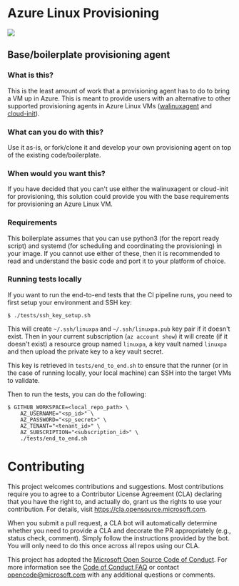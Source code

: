 # Azure Linux Provisioning

![](https://github.com/Azure/linux-provisioning/workflows/Base%20provisioning%20agent/badge.svg)

## Base/boilerplate provisioning agent

### What is this?

This is the least amount of work that a provisioning agent has to do to bring a VM up in Azure. This is meant to provide users with an alternative to other supported provisioning agents in Azure Linux VMs ([walinuxagent](https://github.com/Azure/WALinuxAgent) and [cloud-init](https://github.com/canonical/cloud-init)).

### What can you do with this?

Use it as-is, or fork/clone it and develop your own provisioning agent on top of the existing code/boilerplate.

### When would you want this?

If you have decided that you can't use either the walinuxagent or cloud-init for provisioning, this solution could provide you with the base requirements for provisioning an Azure Linux VM.

### Requirements

This boilerplate assumes that you can use python3 (for the report ready script) and systemd (for scheduling and coordinating the provisioning) in your image. If you cannot use either of these, then it is recommended to read and understand the basic code and port it to your platform of choice.

### Running tests locally

If you want to run the end-to-end tests that the CI pipeline runs, you need to first setup your environment and SSH key:

```
$ ./tests/ssh_key_setup.sh
```

This will create `~/.ssh/linuxpa` and `~/.ssh/linuxpa.pub` key pair if it doesn't exist. Then in your current subscription (`az account show`) it will create (if it doesn't exist) a resource group named `linuxpa`, a key vault named `linuxpa` and then upload the private key to a key vault secret.

This key is retrieved in `tests/end_to_end.sh` to ensure that the runner (or in the case of running locally, your local machine) can SSH into the target VMs to validate.

Then to run the tests, you can do the following:

```
$ GITHUB_WORKSPACE=<local_repo_path> \
    AZ_USERNAME="<sp_id>" \
    AZ_PASSWORD="<sp_secret>" \
    AZ_TENANT="<tenant_id>" \
    AZ_SUBSCRIPTION="<subscription_id>" \
    ./tests/end_to_end.sh
```

# Contributing

This project welcomes contributions and suggestions.  Most contributions require you to agree to a
Contributor License Agreement (CLA) declaring that you have the right to, and actually do, grant us
the rights to use your contribution. For details, visit https://cla.opensource.microsoft.com.

When you submit a pull request, a CLA bot will automatically determine whether you need to provide
a CLA and decorate the PR appropriately (e.g., status check, comment). Simply follow the instructions
provided by the bot. You will only need to do this once across all repos using our CLA.

This project has adopted the [Microsoft Open Source Code of Conduct](https://opensource.microsoft.com/codeofconduct/).
For more information see the [Code of Conduct FAQ](https://opensource.microsoft.com/codeofconduct/faq/) or
contact [opencode@microsoft.com](mailto:opencode@microsoft.com) with any additional questions or comments.
